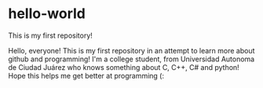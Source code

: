 # hello-world
This is my first repository!

Hello, everyone!
This is my first repository in an attempt to learn more about github and programming!
I'm a college student, from Universidad Autonoma de Ciudad Juárez who knows something about C, C++, C# and python!
Hope this helps me get better at programming (:
